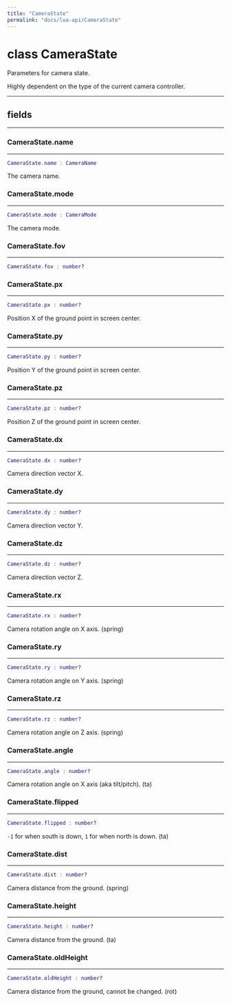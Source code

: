 ```yaml
---
title: "CameraState"
permalink: "docs/lua-api/CameraState"
---
```

# class CameraState





Parameters for camera state.

Highly dependent on the type of the current camera controller.







---



## fields
---

### CameraState.name
---
```lua
CameraState.name : CameraName
```



The camera name.








### CameraState.mode
---
```lua
CameraState.mode : CameraMode
```



The camera mode.








### CameraState.fov
---
```lua
CameraState.fov : number?
```










### CameraState.px
---
```lua
CameraState.px : number?
```



Position X of the ground point in screen center.








### CameraState.py
---
```lua
CameraState.py : number?
```



Position Y of the ground point in screen center.








### CameraState.pz
---
```lua
CameraState.pz : number?
```



Position Z of the ground point in screen center.








### CameraState.dx
---
```lua
CameraState.dx : number?
```



Camera direction vector X.








### CameraState.dy
---
```lua
CameraState.dy : number?
```



Camera direction vector Y.








### CameraState.dz
---
```lua
CameraState.dz : number?
```



Camera direction vector Z.








### CameraState.rx
---
```lua
CameraState.rx : number?
```



Camera rotation angle on X axis. (spring)








### CameraState.ry
---
```lua
CameraState.ry : number?
```



Camera rotation angle on Y axis. (spring)








### CameraState.rz
---
```lua
CameraState.rz : number?
```



Camera rotation angle on Z axis. (spring)








### CameraState.angle
---
```lua
CameraState.angle : number?
```



Camera rotation angle on X axis (aka tilt/pitch). (ta)








### CameraState.flipped
---
```lua
CameraState.flipped : number?
```



`-1` for when south is down, `1` for when north is down. (ta)








### CameraState.dist
---
```lua
CameraState.dist : number?
```



Camera distance from the ground. (spring)








### CameraState.height
---
```lua
CameraState.height : number?
```



Camera distance from the ground. (ta)








### CameraState.oldHeight
---
```lua
CameraState.oldHeight : number?
```



Camera distance from the ground, cannot be changed. (rot)










